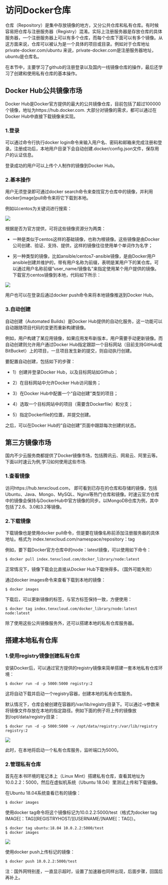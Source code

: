 
# 访问Docker仓库

仓库（Repository）是集中存放镜像的地方，又分公共仓库和私有仓库。有时候容易把仓库与注册服务器（Registry）混淆。实际上注册服务器是存放仓库的具体服务器，一个注册服务器上可以有多个仓库，而每个仓库下面可以有多个镜像。从这方面来说，仓库可以被认为是一个具体的项目或目录。例如对于仓库地址 private-docker.com/ubuntu 来说，private-docker.com是注册服务器地址，ubuntu是仓库名。


在本节中，主要学习了github的注册登录以及国内一线镜像仓库的操作，最后还学习了创建和使用私有仓库的基本操作。


## Docker Hub公共镜像市场
Docker Hub是Docker官方提供的最大的公共镜像仓库，目前包括了超过100000个镜像，地址为https://hub.docker.com. 大部分对镜像的需求，都可以通过在Docker Hub中直接下载镜像来实现。

### 1.登录
可以通过命令行执行docker login命令来输入用户名、密码和邮箱来完成注册和登录。注册成功后，本地用户目录下会自动创建.docker/config.json文件，保存用户的认证信息。

登录成功的用户可以上传个人制作的镜像到Docker Hub。


### 2.基本操作
用户无须登录即可通过docker search命令来查找官方仓库中的镜像，并利用docker[image]pull命令来将它下载到本地。

例如以centos为关键词进行搜索：

![](./docker_picture/search_images.png)

根据是否为官方提供，可将这些镜像资源分为两类：

* 一种是类似于centos这样的基础镜像，也称为根镜像。这些镜像是由Docker公司创建、验证、支持、提供，这样的镜像往往使用单个单词作为名字；

* 另一种类型的镜像，比如ansible/centos7-ansible镜像，是由Docker用户ansible创建并维护的，带有用户名称为前缀，表明是某用户下的某仓库。可以通过用户名称前缀“user_name/镜像名”来指定使用某个用户提供的镜像。下载官方centos镜像到本地，代码如下所示：

![](./docker_picture/pull_images.png)

用户也可以在登录后通过docker push命令来将本地镜像推送到Docker Hub。

### 3.自动创建

自动创建（Automated Builds）是Docker Hub提供的自动化服务，这一功能可以自动跟随项目代码的变更而重新构建镜像。

例如，用户构建了某应用镜像，如果应用发布新版本，用户需要手动更新镜像。而自动创建则允许用户通过Docker Hub指定跟踪一个目标网站（目前支持GitHub或BitBucket）上的项目，一旦项目发生新的提交，则自动执行创建。

要配置自动创建，包括如下的步骤：

* 1）创建并登录Docker Hub，以及目标网站如Github；

* 2）在目标网站中允许Docker Hub访问服务；

* 3）在Docker Hub中配置一个“自动创建”类型的项目；

* 4）选取一个目标网站中的项目（需要含Dockerfile）和分支；
	
* 5）指定Dockerfile的位置，并提交创建。

之后，可以在Docker Hub的“自动创建”页面中跟踪每次创建的状态。


## 第三方镜像市场
国内不少云服务商都提供了Docker镜像市场，包括腾讯云、网易云、阿里云等。下面以时速云为例,学习如何使用这些市场.

### 1.查看镜像
访问https://hub.tenxcloud.com， 即可看到已存在的仓库和存储的镜像，包括Ubuntu、Java、Mongo、MySQL、Nginx等热门仓库和镜像。时速云官方仓库中的镜像会保持与DockerHub中官方镜像的同步。以MongoDB仓库为例，其中包括了2.6、3.0和3.2等镜像。
	
###	2.下载镜像
下载镜像也是使用docker pull命令，但是要在镜像名称前添加注册服务器的具体地址。格式为 index.tenxcloud.com/namespace/repository：tag

例如，要下载Docker官方仓库中的node：latest镜像，可以使用如下命令：

```	 
$ docker pull index.tenxcloud.com/docker_library/node:latest 
```

正常情况下，镜像下载会比直接从Docker Hub下载快得多。（国外可能失败）

通过docker images命令来查看下载到本地的镜像：

```	 
$ docker images 
```

下载后，可以更新镜像的标签，与官方标签保持一致，方便使用：

```
$ docker tag index.tenxcloud.com/docker_library/node:latest node:latest 
```	

除了使用这些公共镜像服务外，还可以搭建本地的私有仓库服务器。


## 搭建本地私有仓库

### 1.使用registry镜像创建私有仓库

安装Docker后，可以通过官方提供的registry镜像来简单搭建一套本地私有仓库环境：

```	 
$ docker run -d -p 5000:5000 registry:2
```

这将自动下载并启动一个registry容器，创建本地的私有仓库服务。

默认情况下，仓库会被创建在容器的/var/lib/registry目录下。可以通过-v参数来将镜像文件存放在本地的指定路径。例如下面的例子将上传的镜像放到/opt/data/registry目录：

```	 
$ docker run -d -p 5000:5000 -v /opt/data/registry:/var/lib/registry registry:2 
```


![](./docker_picture/registry.png)

此时，在本地将启动一个私有仓库服务，监听端口为5000。
	
### 2.管理私有仓库
	
首先在本书环境的笔记本上（Linux Mint）搭建私有仓库，查看其地址为10.0.2.2：5000，然后在虚拟机系统（Ubuntu 18.04）里测试上传和下载镜像。

在Ubuntu 18.04系统查看已有的镜像：

```
$ docker images
```

使用docker tag命令将这个镜像标记为10.0.2.2:5000/test（格式为docker tag IMAGE[：TAG][REGISTRYHOST/][USERNAME/]NAME[：TAG]）。
	 
```	
$ docker tag ubuntu:18.04 10.0.2.2:5000/test 
$ docker images 
``` 

![](../docker/docker_picture/tag_image.png)
	 
使用docker push上传标记的镜像：

```	 
$ docker push 10.0.2.2:5000/test 
```

注：国外网特别差，一直显示超时，设置了加速器也同样出现，后面步骤，回国后再补上。

